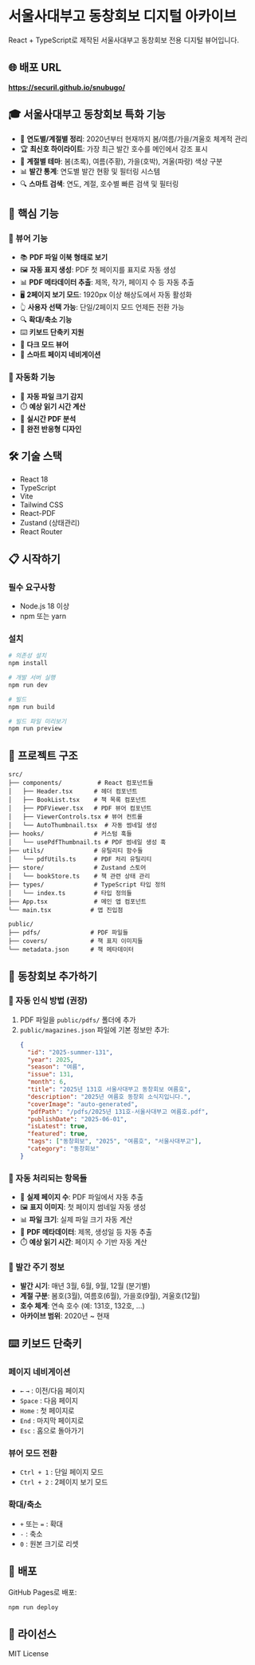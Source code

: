 # 서울사대부고 동창회보 디지털 아카이브

React + TypeScript로 제작된 서울사대부고 동창회보 전용 디지털 뷰어입니다.

## 🌐 배포 URL
**https://securil.github.io/snubugo/**

## 🎓 서울사대부고 동창회보 특화 기능

- 📅 **연도별/계절별 정리**: 2020년부터 현재까지 봄/여름/가을/겨울호 체계적 관리
- 🏆 **최신호 하이라이트**: 가장 최근 발간 호수를 메인에서 강조 표시
- 🎨 **계절별 테마**: 봄(초록), 여름(주황), 가을(호박), 겨울(파랑) 색상 구분
- 📊 **발간 통계**: 연도별 발간 현황 및 필터링 시스템
- 🔍 **스마트 검색**: 연도, 계절, 호수별 빠른 검색 및 필터링

## 🚀 핵심 기능

### 📖 뷰어 기능
- 📚 **PDF 파일 이북 형태로 보기**
- 🖼️ **자동 표지 생성**: PDF 첫 페이지를 표지로 자동 생성
- 📊 **PDF 메타데이터 추출**: 제목, 작가, 페이지 수 등 자동 추출
- 🖥️ **2페이지 보기 모드**: 1920px 이상 해상도에서 자동 활성화
- 👆 **사용자 선택 가능**: 단일/2페이지 모드 언제든 전환 가능
- 🔍 **확대/축소 기능**
- ⌨️ **키보드 단축키 지원**
- 🌙 **다크 모드 뷰어**
- 🔖 **스마트 페이지 네비게이션**

### 💾 자동화 기능  
- 💾 **자동 파일 크기 감지**
- ⏱️ **예상 읽기 시간 계산**
- 🔄 **실시간 PDF 분석**
- 📱 **완전 반응형 디자인**

## 🛠️ 기술 스택

- React 18
- TypeScript
- Vite
- Tailwind CSS
- React-PDF
- Zustand (상태관리)
- React Router

## 📋 시작하기

### 필수 요구사항

- Node.js 18 이상
- npm 또는 yarn

### 설치

```bash
# 의존성 설치
npm install

# 개발 서버 실행
npm run dev

# 빌드
npm run build

# 빌드 파일 미리보기
npm run preview
```

## 📁 프로젝트 구조

```
src/
├── components/          # React 컴포넌트들
│   ├── Header.tsx      # 헤더 컴포넌트
│   ├── BookList.tsx    # 책 목록 컴포넌트
│   ├── PDFViewer.tsx   # PDF 뷰어 컴포넌트
│   ├── ViewerControls.tsx # 뷰어 컨트롤
│   └── AutoThumbnail.tsx  # 자동 썸네일 생성
├── hooks/              # 커스텀 훅들
│   └── usePdfThumbnail.ts # PDF 썸네일 생성 훅
├── utils/              # 유틸리티 함수들
│   └── pdfUtils.ts     # PDF 처리 유틸리티
├── store/              # Zustand 스토어
│   └── bookStore.ts    # 책 관련 상태 관리
├── types/              # TypeScript 타입 정의
│   └── index.ts        # 타입 정의들
├── App.tsx             # 메인 앱 컴포넌트
└── main.tsx           # 앱 진입점

public/
├── pdfs/              # PDF 파일들
├── covers/            # 책 표지 이미지들
└── metadata.json      # 책 메타데이터
```

## 📖 동창회보 추가하기

### 🎯 자동 인식 방법 (권장)
1. PDF 파일을 `public/pdfs/` 폴더에 추가
2. `public/magazines.json` 파일에 기본 정보만 추가:
   ```json
   {
     "id": "2025-summer-131",
     "year": 2025,
     "season": "여름",
     "issue": 131,
     "month": 6,
     "title": "2025년 131호 서울사대부고 동창회보 여름호",
     "description": "2025년 여름호 동창회 소식지입니다.",
     "coverImage": "auto-generated",
     "pdfPath": "/pdfs/2025년 131호-서울사대부고 여름호.pdf",
     "publishDate": "2025-06-01",
     "isLatest": true,
     "featured": true,
     "tags": ["동창회보", "2025", "여름호", "서울사대부고"],
     "category": "동창회보"
   }
   ```

### 🔄 자동 처리되는 항목들
- 📄 **실제 페이지 수**: PDF 파일에서 자동 추출
- 🖼️ **표지 이미지**: 첫 페이지 썸네일 자동 생성
- 📊 **파일 크기**: 실제 파일 크기 자동 계산
- 📝 **PDF 메타데이터**: 제목, 생성일 등 자동 추출
- ⏱️ **예상 읽기 시간**: 페이지 수 기반 자동 계산

### 📅 발간 주기 정보
- **발간 시기**: 매년 3월, 6월, 9월, 12월 (분기별)
- **계절 구분**: 봄호(3월), 여름호(6월), 가을호(9월), 겨울호(12월)
- **호수 체계**: 연속 호수 (예: 131호, 132호, ...)
- **아카이브 범위**: 2020년 ~ 현재

## ⌨️ 키보드 단축키

### 페이지 네비게이션
- `←` `→` : 이전/다음 페이지
- `Space` : 다음 페이지
- `Home` : 첫 페이지로
- `End` : 마지막 페이지로
- `Esc` : 홈으로 돌아가기

### 뷰어 모드 전환
- `Ctrl + 1` : 단일 페이지 모드
- `Ctrl + 2` : 2페이지 보기 모드

### 확대/축소
- `+` 또는 `=` : 확대
- `-` : 축소
- `0` : 원본 크기로 리셋

## 🚀 배포

GitHub Pages로 배포:

```bash
npm run deploy
```

## 📝 라이선스

MIT License
